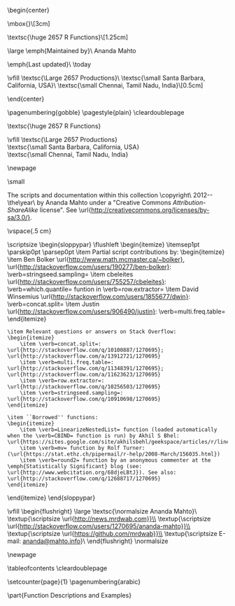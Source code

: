 \begin{center}

\mbox{}\\[3cm]

\textsc{\huge 2657 R Functions}\\[1.25cm]

\large
\emph{Maintained by}\\
Ananda Mahto

\emph{Last updated}\\
\today

\vfill
\textsc{\Large 2657 Productions}\\
\textsc{\small Santa Barbara, California, USA}\\
\textsc{\small Chennai, Tamil Nadu, India}\\[0.5cm]

\end{center}

\pagenumbering{gobble}
\pagestyle{plain}
\cleardoublepage

\textsc{\huge 2657 R Functions}

\vfill
\textsc{\Large 2657 Productions} \
\textsc{\small Santa Barbara, California, USA} \
\textsc{\small Chennai, Tamil Nadu, India}


\newpage

\small

The scripts and documentation within this collection \copyright\ 2012--\the\year\ by Ananda Mahto under a "Creative Commons *Attribution-ShareAlike* license". See \url{http://creativecommons.org/licenses/by-sa/3.0/}.

\vspace{.5 cm}

\scriptsize
\begin{sloppypar}
\flushleft
\begin{itemize} \itemsep1pt \parskip0pt \parsep0pt
    \item Partial script contributions by:
    \begin{itemize}
        \item Ben Bolker \url{http://www.math.mcmaster.ca/~bolker}, \url{http://stackoverflow.com/users/190277/ben-bolker}: \verb=stringseed.sampling=
        \item cbeleites \url{http://stackoverflow.com/users/755257/cbeleites}: \verb=which.quantile= funtion in \verb=row.extractor=
        \item David Winsemius \url{http://stackoverflow.com/users/1855677/dwin}: \verb=concat.split=
        \item Justin \url{http://stackoverflow.com/users/906490/justin}: \verb=multi.freq.table=
    \end{itemize}

    \item Relevant questions or answers on Stack Overflow:
    \begin{itemize}
        \item \verb=concat.split=: \url{http://stackoverflow.com/q/10100887/1270695}; \url{http://stackoverflow.com/a/13912721/1270695}
        \item \verb=multi.freq.table=: \url{http://stackoverflow.com/q/11348391/1270695}; \url{http://stackoverflow.com/a/11623623/1270695}
        \item \verb=row.extractor=: \url{http://stackoverflow.com/q/10256503/1270695}
        \item \verb=stringseed.sampling=: \url{http://stackoverflow.com/q/10910698/1270695}
    \end{itemize}

    \item ``Borrowed'' functions:
    \begin{itemize}
        \item \verb=LinearizeNestedList= function (loaded automatically when the \verb=CBIND= function is run) by Akhil S Bhel: \url{https://sites.google.com/site/akhilsbehl/geekspace/articles/r/linearize_nested_lists_in_r}
        \item \verb=mv= function by Rolf Turner: (\url{https://stat.ethz.ch/pipermail/r-help/2008-March/156035.html})
        \item \verb=round2= function by an anonymous commenter at the \emph{Statistically Significant} blog (see: \url{http://www.webcitation.org/68djeLBtJ}). See also: \url{http://stackoverflow.com/q/12688717/1270695}
    \end{itemize}
\end{itemize}
\end{sloppypar}

\vfill
\begin{flushright} \large
\textsc{\normalsize Ananda Mahto}\\
\textup{\scriptsize \url{http://news.mrdwab.com}}\\
\textup{\scriptsize \url{http://stackoverflow.com/users/1270695/ananda-mahto}}\\
\textup{\scriptsize \url{https://github.com/mrdwab}}\\
\textup{\scriptsize E-mail: ananda@mahto.info}\\
\end{flushright}
\normalsize

\newpage

\tableofcontents
\cleardoublepage

\setcounter{page}{1}
\pagenumbering{arabic}

\part{Function Descriptions and Examples}
